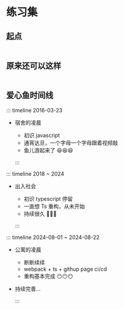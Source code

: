 <style lang="scss" scoped>
.m-nav-links {
  --m-nav-gap: 10px;
  display: grid;
  grid-template-columns: repeat(auto-fill, minmax(360px, 1fr));
  grid-row-gap: var(--m-nav-gap);
  grid-column-gap: var(--m-nav-gap);
  grid-auto-flow: row dense;
  justify-content: center;
  margin-top: var(--m-nav-gap);
}

@each $media, $size in (500px: 140px, 640px: 155px, 768px: 175px, 960px: 200px, 1440px: 240px) {
  @media (min-width: $media) {
    .m-nav-links {
      grid-template-columns: repeat(auto-fill, minmax($size, 1fr));
    }
  }
}

@media (min-width: 960px) {
  .m-nav-links {
    --m-nav-gap: 20px;
  }
}
</style>
<script setup lang="ts">
import * as df from '../src/js/'
  const start = {
        icon: "/heart_fish.webp",
        title: "爱心鱼",
        badge: {
          text: "爱心鱼",
          type: "warning",
        },
        desc: "鱼妈妈喂食小鱼儿的爱心小游戏",
        link: "https://supperun.github.io/loveyu/",
        target: "_blank"
      }
  const escape = {
    icon: "/escape.ico",
    title: "逃离塔科夫",
    badge: {
      text: "硬核",
      type: "danger",
    },
    desc: "永无止息的交火正在慢慢把整个城市推向黑暗深渊。",
    link: "https://supperun/",
    target: "_blank"
  }
  const own = {
    icon: "/css3.webp",
    title: "make by css",
    badge: {
      text: "CSS3",
      type: "info",
    },
    desc: "CSS3生成蓝天白云",
    link: "./tiankong",
    target: null
  }
  const font = {
    icon: "/canvas.png",
    title: "make by Canvas",
    badge: {
      text: "canvas",
      type: "tip",
    },
    desc: "canvas实现文字雨效果",
    link: "./textRain",
    target: null
  }
</script>

# 练习集

## 起点

<div class="m-nav-links">
  <MNavLink v-bind="start" />
  <MNavLink v-bind="escape" />
</div>

## 原来还可以这样

<div class="m-nav-links">
 <MNavLink v-bind="own" />
 <MNavLink v-bind="font" />
</div>

## 爱心鱼时间线

::: timeline 2016-03-23

- 宿舍的凌晨

  - 初识 javascript
  - 通宵达旦，一个字母一个字母跟着视频敲
  - 鱼儿游起来了 😆😆😆

  :::

::: timeline 2018 ~ 2024

- 出入社会

  - 初识 typescript 停留
  - 一直想 Ts 重构，从未开始
  - 持续很久 💩💩💩

  :::

::: timeline 2024-08-01 ~ 2024-08-22

- 公寓的凌晨

  - 断断续续
  - webpack + ts + githup page ci/cd
  - 重构基本完成 😶😶😶

- 持续完善...

  :::
